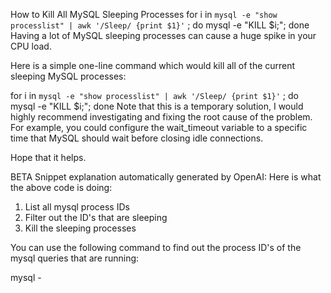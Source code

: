 How to Kill All MySQL Sleeping Processes
for i in `mysql -e "show processlist" | awk '/Sleep/ {print $1}'` ; do mysql -e "KILL $i;"; done
Having a lot of MySQL sleeping processes can cause a huge spike in your CPU load.

Here is a simple one-line command which would kill all of the current sleeping MySQL processes:

for i in `mysql -e "show processlist" | awk '/Sleep/ {print $1}'` ; do mysql -e "KILL $i;"; done
Note that this is a temporary solution, I would highly recommend investigating and fixing the root cause of the problem. For example, you could configure the wait_timeout variable to a specific time that MySQL should wait before closing idle connections.

Hope that it helps.

BETA Snippet explanation automatically generated by OpenAI:
Here is what the above code is doing:
1. List all mysql process IDs
2. Filter out the ID's that are sleeping
3. Kill the sleeping processes

You can use the following command to find out the process ID's of the mysql queries that are running:

mysql -